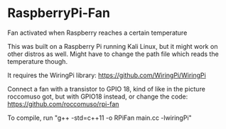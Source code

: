 # RaspberryPi-Fan
Fan activated when Raspberry reaches a certain temperature

This was built on a Raspberry Pi running Kali Linux, but it might work on other distros as well. Might have to change the path
file which reads the temperature though. 

It requires the WiringPi library: https://github.com/WiringPi/WiringPi

Connect a fan with a transistor to GPIO 18, kind of like in the picture roccomuso got, but with GPIO18 instead, or change the code: https://github.com/roccomuso/rpi-fan

To compile, run "g++ -std=c++11 -o RPiFan main.cc -lwiringPi"
